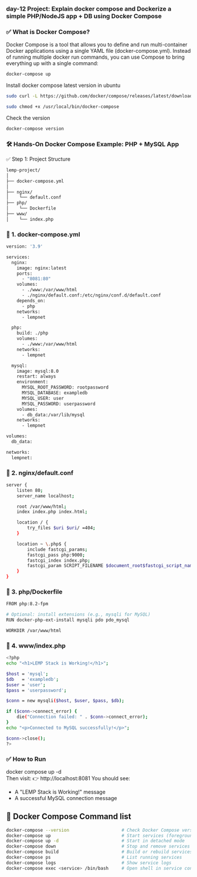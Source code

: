 ### day-12 Project: Explain docker compose and Dockerize a simple PHP/NodeJS app + DB using Docker Compose  

### ✅ What is Docker Compose?
Docker Compose is a tool that allows you to define and run multi-container Docker applications using a single YAML file (docker-compose.yml). Instead of running multiple docker run commands, you can use Compose to bring everything up with a single command:
```sh
docker-compose up
```
Install docker compose latest version in ubuntu
```sh
sudo curl -L https://github.com/docker/compose/releases/latest/download/docker-compose-$(uname -s)-$(uname -m) -o /usr/local/bin/docker-compose

sudo chmod +x /usr/local/bin/docker-compose
```
Check the version 
```sh
docker-compose version
```


### 🛠️ Hands-On Docker Compose Example: PHP + MySQL App
✅ Step 1: Project Structure
```sh
lemp-project/
│
├── docker-compose.yml
│
├── nginx/
│    └── default.conf
├── php/
│    └── Dockerfile
├── www/
│    └── index.php
```

### 📄 1. docker-compose.yml
```sh
version: '3.9'

services:
  nginx:
    image: nginx:latest
    ports:
      - "8081:80"
    volumes:
      - ./www:/var/www/html
      - ./nginx/default.conf:/etc/nginx/conf.d/default.conf
    depends_on:
      - php
    networks:
      - lempnet

  php:
    build: ./php
    volumes:
      - ./www:/var/www/html
    networks:
      - lempnet

  mysql:
    image: mysql:8.0
    restart: always
    environment:
      MYSQL_ROOT_PASSWORD: rootpassword
      MYSQL_DATABASE: exampledb
      MYSQL_USER: user
      MYSQL_PASSWORD: userpassword
    volumes:
      - db_data:/var/lib/mysql
    networks:
      - lempnet

volumes:
  db_data:

networks:
  lempnet:
```

### 📄 2. nginx/default.conf
```sh
server {
    listen 80;
    server_name localhost;

    root /var/www/html;
    index index.php index.html;

    location / {
        try_files $uri $uri/ =404;
    }

    location ~ \.php$ {
        include fastcgi_params;
        fastcgi_pass php:9000;
        fastcgi_index index.php;
        fastcgi_param SCRIPT_FILENAME $document_root$fastcgi_script_name;
    }
}
```

### 📄 3. php/Dockerfile
```sh
FROM php:8.2-fpm

# Optional: install extensions (e.g., mysqli for MySQL)
RUN docker-php-ext-install mysqli pdo pdo_mysql

WORKDIR /var/www/html
```

### 📄 4. www/index.php
```sh
<?php
echo "<h1>LEMP Stack is Working!</h1>";

$host = 'mysql';
$db   = 'exampledb';
$user = 'user';
$pass = 'userpassword';

$conn = new mysqli($host, $user, $pass, $db);

if ($conn->connect_error) {
    die("Connection failed: " . $conn->connect_error);
}
echo "<p>Connected to MySQL successfully!</p>";

$conn->close();
?>
```

### ✅ How to Run
docker compose up -d
<br>
Then visit:
👉 http://localhost:8081
You should see:
  - A "LEMP Stack is Working!" message
  - A successful MySQL connection message

## 🧬 Docker Compose Command list
```sh
docker-compose --version                    # Check Docker Compose version
docker-compose up                           # Start services (foreground)
docker-compose up -d                        # Start in detached mode
docker-compose down                         # Stop and remove services
docker-compose build                        # Build or rebuild services
docker-compose ps                           # List running services
docker-compose logs                         # Show service logs
docker-compose exec <service> /bin/bash     # Open shell in service container
```
